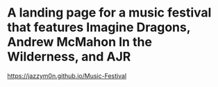 # A landing page for a music festival that features Imagine Dragons, Andrew McMahon In the Wilderness, and AJR
https://jazzym0n.github.io/Music-Festival
